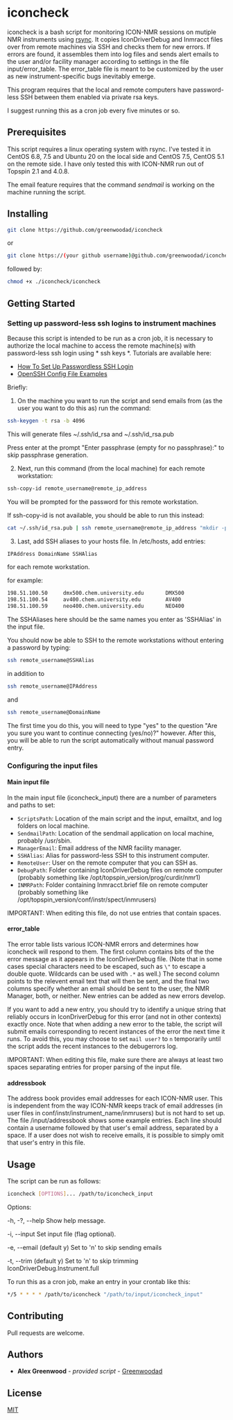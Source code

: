 # iconcheck

iconcheck is a bash script for monitoring ICON-NMR sessions on mutiple NMR instruments
using [rsync](https://download.samba.org/pub/rsync/rsync.html). It copies IconDriverDebug 
and Inmracct files over from remote machines via SSH and checks them for new errors. If 
errors are found, it assembles them into log files and sends alert emails to the user and/or 
facility manager according to settings in the file input/error_table. The error_table file 
is meant to be customized by the user as new instrument-specific bugs inevitably emerge. 

This program requires that the local and remote computers have password-less SSH between them
enabled via private rsa keys.

I suggest running this as a cron job every five minutes or so.

## Prerequisites

This script requires a linux operating system with rsync. I've tested it in CentOS 6.8, 7.5 and Ubuntu 20
on the local side and CentOS 7.5, CentOS 5.1 on the remote side. I have only tested this with ICON-NMR
run out of Topspin 2.1 and 4.0.8. 

The email feature requires that the command *sendmail* is working on the machine running the script.

## Installing
```sh
git clone https://github.com/greenwoodad/iconcheck
```
or 

```sh
git clone https://(your github username)@github.com/greenwoodad/iconcheck.git
```

followed by:
```sh
chmod +x ./iconcheck/iconcheck
```
## Getting Started

### Setting up password-less ssh logins to instrument machines

Because this script is intended to be run as a cron job, it is necessary to authorize the local
machine to access the remote machine(s) with password-less ssh login using * ssh keys *. Tutorials
are available here: 
* [How To Set Up Passwordless SSH Login](https://linuxize.com/post/how-to-setup-passwordless-ssh-login/)
* [OpenSSH Config File Examples](https://www.cyberciti.biz/faq/create-ssh-config-file-on-linux-unix/)

Briefly: 
1) On the machine you want to run the script and send emails from (as the user you want to do this as) run the command:

```sh
ssh-keygen -t rsa -b 4096
```

This will generate files ~/.ssh/id_rsa and ~/.ssh/id_rsa.pub 

Press enter at the prompt "Enter passphrase (empty for no passphrase):" to skip passphrase generation.

2) Next, run this command (from the local machine) for each remote workstation:

```sh
ssh-copy-id remote_username@remote_ip_address
```
You will be prompted for the password for this remote workstation. 

If ssh-copy-id is not available, you should be able to run this instead:

```sh
cat ~/.ssh/id_rsa.pub | ssh remote_username@remote_ip_address "mkdir -p ~/.ssh && chmod 700 ~/.ssh && cat >> ~/.ssh/authorized_keys && chmod 600 ~/.ssh/authorized_keys"
```

3) Last, add SSH aliases to your hosts file. In /etc/hosts, add entries:

```sh
IPAddress DomainName SSHAlias
```

for each remote workstation.

for example:
```sh
198.51.100.50     dmx500.chem.university.edu       DMX500
198.51.100.54     av400.chem.university.edu        AV400
198.51.100.59     neo400.chem.university.edu       NEO400
```
The SSHAliases here should be the same names you enter as 'SSHAlias' in the input file. 

You should now be able to SSH to the remote workstations without entering a password by typing: 

```sh
ssh remote_username@SSHAlias
```

in addition to 
```sh
ssh remote_username@IPAddress 
```
and
```sh
ssh remote_username@DomainName 
```

The first time you do this, you will need to type "yes" to the question "Are you sure you want
to continue connecting (yes/no)?" however. After this, you will be able to run the script 
automatically without manual password entry.

### Configuring the input files

#### Main input file

In the main input file (iconcheck_input) there are a number of parameters and paths to set:

* `ScriptsPath`: Location of the main script and the input, emailtxt, and log folders on local machine.
* `SendmailPath`: Location of the sendmail application on local machine, probably /usr/sbin.
* `ManagerEmail`: Email address of the NMR facility manager.
* `SSHAlias`: Alias for password-less SSH to this instrument computer.
* `RemoteUser`: User on the remote computer that you can SSH as.
* `DebugPath`: Folder containing IconDriverDebug files on remote computer (probably something like /opt/topspin_version/prog/curdir/nmr1)
* `INMRPath`: Folder containing Inmracct.brief file on remote computer (probably something like /opt/topspin_version/conf/instr/spect/inmrusers)

IMPORTANT: When editing this file, do not use entries that contain spaces. 

#### error_table

The error table lists various ICON-NMR errors and determines how iconcheck will respond to them. The first column contains bits of the 
the error message as it appears in the IconDriverDebug file. (Note that in some cases special characters need to be escaped, such as `\"` 
to escape a double quote. Wildcards can be used with `.*` as well.) The second column points to the relevent email text that will then 
be sent, and the final two columns specify whether an email should be sent to the user, the NMR Manager, both, or neither. New entries 
can be added as new errors develop.

If you want to add a new entry, you should try to identify a unique string that reliably occurs in IconDriverDebug for this error (and 
not in other contexts) exactly once. Note that when adding a new error to the table, the script will submit emails corresponding to recent
instances of the error the next time it runs. To avoid this, you may choose to set `mail user?` to `n` temporarily until the script
adds the recent instances to the debugerrors log. 

IMPORTANT: When editing this file, make sure there are always at least two spaces separating entries for proper parsing of the input file.

#### addressbook

The address book provides email addresses for each ICON-NMR user. This is independent from the way ICON-NMR keeps track of email addresses
(in user files in conf/instr/instrument_name/inmrusers) but is not hard to set up. The file /input/addressbook shows some example entries. 
Each line should contain a username followed by that user's email address, separated by a space. If a user does not wish to receive emails,
it is possible to simply omit that user's entry in this file.

## Usage

The script can be run as follows:

```sh
iconcheck [OPTIONS]... /path/to/iconcheck_input
```

Options:

-h, -?, --help                           Show help message.

-i, --input                              Set input file (flag optional).

-e, --email (default y)                  Set to 'n' to skip sending emails

-t, --trim (default y)                   Set to 'n' to skip trimming IconDriverDebug.Instrument.full


To run this as a cron job, make an entry in your crontab like this:

```sh
*/5 * * * * /path/to/iconcheck "/path/to/input/iconcheck_input"
```

## Contributing
Pull requests are welcome. 

## Authors

  - **Alex Greenwood** - *provided script* -
    [Greenwoodad](https://github.com/Greenwoodad)

## License
[MIT](https://choosealicense.com/licenses/mit/)

